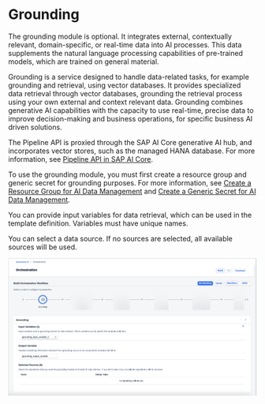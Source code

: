 <!-- loio2d495d3fe46147a0b9fb0173d64d2579 -->

# Grounding

The grounding module is optional. It integrates external, contextually relevant, domain-specific, or real-time data into AI processes. This data supplements the natural language processing capabilities of pre-trained models, which are trained on general material.

Grounding is a service designed to handle data-related tasks, for example grounding and retrieval, using vector databases. It provides specialized data retrieval through vector databases, grounding the retrieval process using your own external and context relevant data. Grounding combines generative AI capabilities with the capacity to use real-time, precise data to improve decision-making and business operations, for specific business AI driven solutions.

The Pipeline API is proxied through the SAP AI Core generative AI hub, and incorporates vector stores, such as the managed HANA database. For more information, see [Pipeline API in SAP AI Core](https://help.sap.com/docs/AI_CORE/2d6c5984063c40a59eda62f4a9135bee/9c972e2301344a5f9511bff4bc7c4fcb.html).

To use the grounding module, you must first create a resource group and generic secret for grounding purposes. For more information, see [Create a Resource Group for AI Data Management](create-a-resource-group-for-ai-data-management-36ddabf.md) and [Create a Generic Secret for AI Data Management](create-a-generic-secret-for-ai-data-management-da05d4a.md).

You can provide input variables for data retrieval, which can be used in the template definition. Variables must have unique names.

You can select a data source. If no sources are selected, all available sources will be used.

![](images/grounding_wo_sap_help_3c875e8.png)

